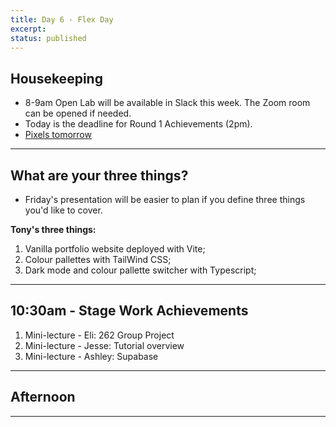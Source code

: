 ```yaml
---
title: Day 6 - Flex Day
excerpt: 
status: published
---
```


## Housekeeping
- 8-9am Open Lab will be available in Slack this week. The Zoom room can be opened if needed. 
- Today is the deadline for Round 1 Achievements (2pm).
- [Pixels tomorrow](https://www.meetup.com/pxandpints/events/289814754/)

---

## What are your three things?
- Friday's presentation will be easier to plan if you define three things you'd like to cover.

**Tony's three things:**
1. Vanilla portfolio website deployed with Vite;
2. Colour pallettes with TailWind CSS;
3. Dark mode and colour pallette switcher with Typescript;

---

## 10:30am - Stage Work Achievements
1. Mini-lecture - Eli: 262 Group Project
2. Mini-lecture - Jesse: Tutorial overview 
3. Mini-lecture - Ashley: Supabase

---

## Afternoon

---
